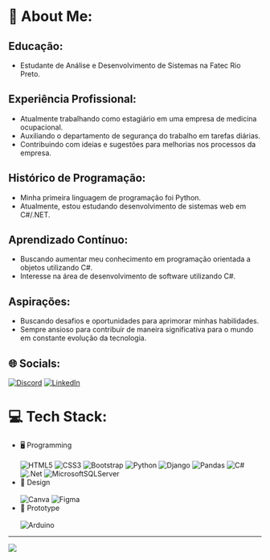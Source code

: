 # 💫 About Me:
## Educação:
- Estudante de Análise e Desenvolvimento de Sistemas na Fatec Rio Preto.

## Experiência Profissional:
- Atualmente trabalhando como estagiário em uma empresa de medicina ocupacional.
- Auxiliando o departamento de segurança do trabalho em tarefas diárias.
- Contribuindo com ideias e sugestões para melhorias nos processos da empresa.

## Histórico de Programação:
- Minha primeira linguagem de programação foi Python.
- Atualmente, estou estudando desenvolvimento de sistemas web em C#/.NET.

## Aprendizado Contínuo:
- Buscando aumentar meu conhecimento em programação orientada a objetos utilizando C#.
- Interesse na área de desenvolvimento de software utilizando C#.

## Aspirações:
- Buscando desafios e oportunidades para aprimorar minhas habilidades.
- Sempre ansioso para contribuir de maneira significativa para o mundo em constante evolução da tecnologia.


## 🌐 Socials:
[![Discord](https://img.shields.io/badge/Discord-%237289DA.svg?logo=discord&logoColor=white)](https://discordapp.com/users/756469559950573608) [![LinkedIn](https://img.shields.io/badge/LinkedIn-%230077B5.svg?logo=linkedin&logoColor=white)](https://www.linkedin.com/public-profile/settings?lipi=urn%3Ali%3Apage%3Ad_flagship3_profile_self_edit_contact-info%3BmckSwrGfRim49JvJPROaAg%3D%3D) 

# 💻 Tech Stack:
- 🖥️ Programming <br><br>
![HTML5](https://img.shields.io/badge/html5-%23E34F26.svg?style=for-the-badge&logo=html5&logoColor=white) ![CSS3](https://img.shields.io/badge/css3-%231572B6.svg?style=for-the-badge&logo=css3&logoColor=white) ![Bootstrap](https://img.shields.io/badge/bootstrap-%238511FA.svg?style=for-the-badge&logo=bootstrap&logoColor=white) ![Python](https://img.shields.io/badge/python-3670A0?style=for-the-badge&logo=python&logoColor=ffdd54) ![Django](https://img.shields.io/badge/django-%23092E20.svg?style=for-the-badge&logo=django&logoColor=white) ![Pandas](https://img.shields.io/badge/pandas-%23150458.svg?style=for-the-badge&logo=pandas&logoColor=white) ![C#](https://img.shields.io/badge/c%23-%23239120.svg?style=for-the-badge&logo=csharp&logoColor=white) ![.Net](https://img.shields.io/badge/.NET-5C2D91?style=for-the-badge&logo=.net&logoColor=white) ![MicrosoftSQLServer](https://img.shields.io/badge/Microsoft%20SQL%20Server-CC2927?style=for-the-badge&logo=microsoft%20sql%20server&logoColor=white)
- 🎨 Design <br><br>
![Canva](https://img.shields.io/badge/Canva-%2300C4CC.svg?style=for-the-badge&logo=Canva&logoColor=white) ![Figma](https://img.shields.io/badge/figma-%23F24E1E.svg?style=for-the-badge&logo=figma&logoColor=white)
- 🤖 Prototype <br><br>
![Arduino](https://img.shields.io/badge/-Arduino-00979D?style=for-the-badge&logo=Arduino&logoColor=white)

---
[![](https://visitcount.itsvg.in/api?id=DanielBianchi07&icon=6&color=5)](https://visitcount.itsvg.in)

<!-- Proudly created with GPRM ( https://gprm.itsvg.in ) -->
